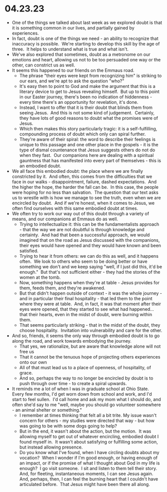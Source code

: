 # 04.23.23

* One of the things we talked about last week as we explored doubt is that it is something common in our lives, and partially gained by experiences. 
* In fact, doubt is one of the things we need - an ability to recognize that inaccuracy is possible.  We're starting to develop this skill by the age of three.  It helps to understand what is true and what isn't.
* We've also explored that sometimes, doubt as a metronome on our emotions and heart, allowing us not to be too persuaded one way or the other, can constrict us as well. 
* It seems this happened to our friends on the Emmaus road.
	* The phrase "their eyes were kept from recognizing him" is striking to our ears, and we're apt to ask the question "who?"
	* It's easy then to point to God and make the argument that this is a literary device to get to Jesus revealing himself.  But up to this point in our Easter journey, there's been no indication of hiddenness - every time there's an opportunity for revelation, it's done.
	* Instead, I want to offer that it is their doubt that blinds them from seeing Jesus.  And this is not some kind of judgement.  Certainly, they have lots of good reasons to doubt what the promises were of Jesus. 
	* Which then makes this story particularly tragic: it is a self-fulfilling, compounding process of doubt which only can spiral further.
	* They're aware of their spiral: the word to describe their feelings is unique to this passage and one other place in the gospels - it is the type of dismal countenance that Jesus suggests others do not do when they fast.  Our companions here are dealing with a spiritual gauntness that has manifested into every part of themselves - this is an embodied doubt.
* We all face this embodied doubt: the place where we are finally constricted by it.  And often, this comes from the difficulties that we face in our walks - disappointment, failure, dashed expectations.  And the higher the hope, the harder the fall can be.  In this case, the people were hoping for no less than salvation.  The question that our text asks us to wrestle with is how we manage to see the truth, even when we are encircled by doubt.  And if we're honest, when it comes to Jesus, we often find ourselves with this same embodied doubt at times.
* We often try to work our way out of this doubt through a variety of means, and our companions at Emmaus do as well.
	* Trying to intellectualize it: this can be the fundamentalists approach - that the way we are not doubtful is through knowledge and certainty.  And had that been a successful approach, we would imagined that on the road as Jesus discussed with the companions, their eyes would have opened and they would have known and been satisfied.
	* Trying to hear it from others: we can do this as well, and it happens often.  We look to others who seem to be doing better or have something we don't and we keep saying "well, if I just did this, it'd be enough."  But that's not sufficient either - they had the stories of the women at the tomb. 
	* Now, something happens when they're at table - Jesus provides for them, feeds them, and they're awakened.
	* But that didn't happen outside of context - it was the whole journey - and in particular their final hospitality - that led them to the point where they were at table.  And, in fact, it was that moment after their eyes were opened, that they started to see what had happened... that their hearts, even in the midst of doubt, were burning within them.
	* That seems particularly striking - that in the midst of the doubt, they choose hospitality.  Invitation into vulnerability and care for the other.
* And so, friends, it seems the only way through embodied doubt is to go along the road, and work towards embodying the journey.
	* That yes, we rationalize, but are aware that knowledge alone will not free us
	* That it cannot be the tenuous hope of projecting others experiences onto our own
	* All of that must lead us to a place of openness, of hospitality, of grace.
	* And so, perhaps the way to no longer be encircled by doubt is to push through over time - to create a spiral upwards.
* It reminds me a lot of when I was in graduate school at Ohio State.  Every few months, I'd get worn down from school and work, and I'd start to feel sullen.  I'd call home and ask my mom what I should do, and often she'd say to me "well, maybe you should go volunteer somewhere - an animal shelter or something."
	* I remember at times thinking that felt all a bit trite. My issue wasn't concern for others - my studies were directed that way - but how was going to be with some dogs going to help?
	* But in the end, it wasn't about the action, but the motion.  It was allowing myself to get out of whatever encircling, embodied doubt I found myself in.  It wasn't about satisfying or fulfilling some action, but instead allowing presence.
	* Do you know what I've found, when I have circling doubts about my vocation?  When I wonder if I'm good enough, or having enough of an impact, or if the promise of what I thought about God in my life is enough?  I go visit someone.  I sit and listen to them tell their story.  And, for fleeting, instantaneous moments, I can see Jesus again.  And, perhaps, then, I can feel the burning heart that I couldn't have articulated before.  That Jesus might have been there all along.
